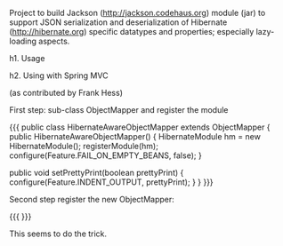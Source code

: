 Project to build Jackson (http://jackson.codehaus.org) module (jar) to support JSON serialization and deserialization of Hibernate (http://hibernate.org) specific datatypes and properties; especially lazy-loading aspects.

h1. Usage

h2. Using with Spring MVC

(as contributed by Frank Hess)

First step: sub-class ObjectMapper and register the module

{{{
public class HibernateAwareObjectMapper extends ObjectMapper {
   public HibernateAwareObjectMapper() {
       HibernateModule hm = new HibernateModule();
       registerModule(hm);
       configure(Feature.FAIL_ON_EMPTY_BEANS, false);
   }

   public void setPrettyPrint(boolean prettyPrint) {
       configure(Feature.INDENT_OUTPUT, prettyPrint);
   }
}
}}}

Second step register the new ObjectMapper:

{{{
<bean class="org.springframework.web.servlet.mvc.annotation.AnnotationMethodHandlerAdapter">
<property name="messageConverters">
<array>
<bean id="jsonConverter"
                     class="org.springframework.http.converter.json.MappingJacksonHttpMessageConverter">
<property name="objectMapper">
<bean class="campus.authorweb.util.HibernateAwareObjectMapper"/>
</property>
</bean>
</array>
</property>
</bean>
}}}

This seems to do the trick.
